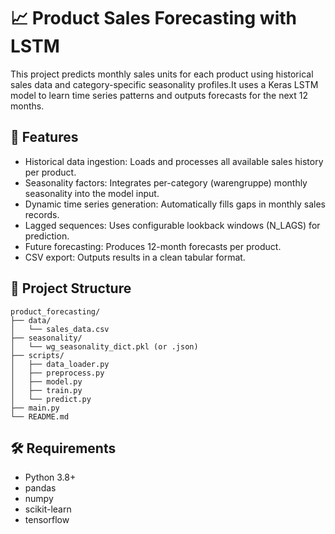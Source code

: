 # 📈 Product Sales Forecasting with LSTM
This project predicts monthly sales units for each product using historical sales data and category-specific seasonality profiles.It uses a Keras LSTM model to learn time series patterns and outputs forecasts for the next 12 months.

## 🚀 Features
* Historical data ingestion: Loads and processes all available sales history per product.
* Seasonality factors: Integrates per-category (warengruppe) monthly seasonality into the model input.
* Dynamic time series generation: Automatically fills gaps in monthly sales records.
* Lagged sequences: Uses configurable lookback windows (N_LAGS) for prediction.
* Future forecasting: Produces 12-month forecasts per product.
* CSV export: Outputs results in a clean tabular format.

## 📂 Project Structure
```
product_forecasting/
├── data/
│   └── sales_data.csv
├── seasonality/
│   └── wg_seasonality_dict.pkl (or .json)
├── scripts/
│   ├── data_loader.py
│   ├── preprocess.py
│   ├── model.py
│   ├── train.py
│   └── predict.py
├── main.py
└── README.md
```


## 🛠️ Requirements
* Python 3.8+
* pandas
* numpy
* scikit-learn
* tensorflow